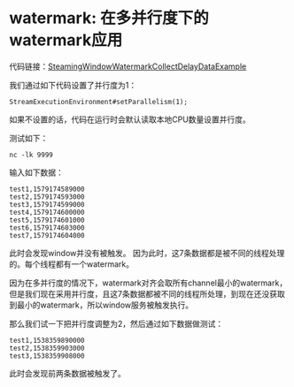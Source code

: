 # watermark: 在多并行度下的watermark应用


代码链接：[SteamingWindowWatermarkCollectDelayDataExample](https://github.com/buildupchao/flink-examples/blob/master/src/main/java/com/buildupchao/flinkexamples/stream/SteamingWindowWatermarkCollectDelayDataExample.java)

我们通过如下代码设置了并行度为1：
```
StreamExecutionEnvironment#setParallelism(1);
```

如果不设置的话，代码在运行时会默认读取本地CPU数量设置并行度。

测试如下：
```
nc -lk 9999
```
输入如下数据：
```
test1,1579174589000
test2,1579174593000
test3,1579174599000
test4,1579174600000
test5,1579174601000
test6,1579174603000
test7,1579174604000
```
此时会发现window并没有被触发。
因为此时，这7条数据都是被不同的线程处理的。每个线程都有一个watermark。

因为在多并行度的情况下，watermark对齐会取所有channel最小的watermark，但是我们现在采用并行度，且这7条数据都被不同的线程所处理，到现在还没获取到最小的watermark，所以window服务被触发执行。

那么我们试一下把并行度调整为2，然后通过如下数据做测试：
```
test1,1538359890000
test2,1538359903000
test3,1538359908000
```
此时会发现前两条数据被触发了。